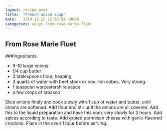 ```yaml
---
layout: recipe_post
title:  "French onion soup"
date:   2019-12-22 12:03:55 +0000
categories: soups from-rose-marie-fluet
---
```


## From Rose Marie Fluet
###Ingredients
* 9-10 large onions
* 1/4 cup butter
* 3 tablespoons flour, heaping
* 3 quarts of water with beef stock or bouillion cubes. Very strong.
* 1 teaspoon worcestershire sauce
* a few drops of tabasco


Slice onions finely and cook slowly with 1 cup of water and butter, until onions are softened. Add flour and stir untl the onions are all covered. Add this to the liquid preparation and have this cook very slowly for 3 hours. Add spices according to taste. Add grated parmesan cheese with garlic-flavored croutons. Place in the oven 1 hour before serving.
